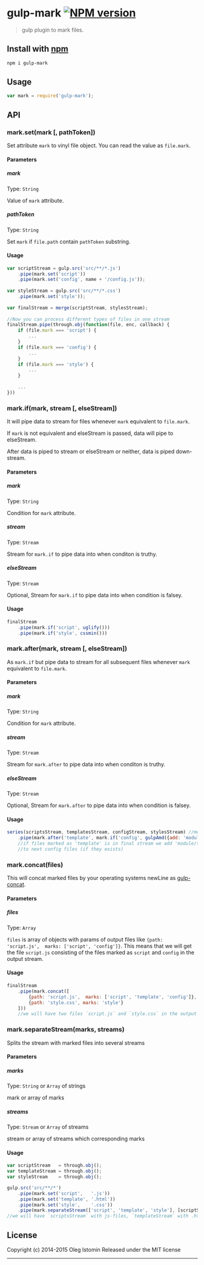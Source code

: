 # gulp-mark [![NPM version](https://badge.fury.io/js/gulp-mark.svg)](http://badge.fury.io/js/gulp-mark)

> gulp plugin to mark files.

## Install with [npm](npmjs.org)

```sh
npm i gulp-mark
```

## Usage

```js
var mark = require('gulp-mark');
```


## API
### mark.set(mark [, pathToken])

Set attribute `mark` to vinyl file object. You can read the value as `file.mark`.

#### Parameters

##### mark
Type: `String`

Value of `mark` attribute.

##### pathToken
Type: `String`

Set `mark` if `file.path` contain `pathToken` substring.

#### Usage

```js
var scriptStream = gulp.src('src/**/*.js')
    .pipe(mark.set('script'))
    .pipe(mark.set('config', name + '/config.js'));
    
var styleStream = gulp.src('src/**/*.css')
    .pipe(mark.set('style'));
      
var finalStream = merge(scriptStream, stylesStream);
  
//Now you can process different types of files in one stream
finalStream.pipe(through.obj(function(file, enc, callback) {
    if (file.mark === 'script') {
        ...
    }
    if (file.mark === 'config') {
        ...
    }
    if (file.mark === 'style') {
        ...
    }
    
    ...
}))
```



### mark.if(mark, stream [, elseStream])

It will pipe data to stream for files whenever `mark` equivalent to `file.mark`.

If `mark` is not equivalent and elseStream is passed, data will pipe to elseStream.

After data is piped to stream or elseStream or neither, data is piped down-stream.


#### Parameters

##### mark
Type: `String`

Condition for `mark` attribute.

##### stream
Type: `Stream`

Stream for `mark.if` to pipe data into when conditon is truthy.

##### elseStream
Type: `Stream`

Optional, Stream for `mark.if` to pipe data into when condition is falsey.

#### Usage

```js
finalStream
    .pipe(mark.if('script', uglify()))
    .pipe(mark.if('style', cssmin()))
```




### mark.after(mark, stream [, elseStream])

As `mark.if` but pipe data to stream for all subsequent files whenever `mark` equivalent to `file.mark`.


#### Parameters

##### mark
Type: `String`

Condition for `mark` attribute.

##### stream
Type: `Stream`

Stream for `mark.after` to pipe data into when conditon is truthy.

##### elseStream
Type: `Stream`

Optional, Stream for `mark.after` to pipe data into when condition is falsey.

#### Usage

```js
series(scriptsStream, templatesStream, configStream, stylesStream) //merged by order
    .pipe(mark.after('template', mark.if('config', gulpAmd({add: 'module/templates'}))));
    //if files marked as 'template' is in final stream we add 'module/templates' dependency
    //to next config files (if they exists)
```






### mark.concat(files)

This will concat marked files by your operating systems newLine as [gulp-concat](https://github.com/wearefractal/gulp-concat).

#### Parameters

##### files
Type: `Array`

`files` is array of objects with params of output files like `{path: 'script.js',  marks: ['script', 'config']}`.
This means that we will get the file `script.js` consisting of the files marked as `script` and `config` in the output stream.

#### Usage

```js
finalStream
    .pipe(mark.concat([
        {path: 'script.js',  marks: ['script', 'template', 'config']},
        {path: 'style.css', marks: 'style'}
    ]))
    //we will have two files `script.js` and `style.css` in the output stream
```





### mark.separateStream(marks, streams)

Splits the stream with marked files into several streams

#### Parameters

##### marks
Type: `String` or `Array` of strings

mark or array of marks

##### streams
Type: `Stream` or `Array` of streams

stream or array of streams which corresponding marks

#### Usage

```js
var scriptStream   = through.obj();
var templateStream = through.obj();
var styleStream    = through.obj();

gulp.src('src/**/*')
    .pipe(mark.set('script',   '.js'))
    .pipe(mark.set('template', '.html'))
    .pipe(mark.set('style',    '.css'))
    .pipe(mark.separateStream(['script', 'template', 'style'], [scriptStream, templateStream, styleStream]));
//we will have `scriptsStream` with js-files, `templateStream` with .html-files and `styleStream` with .css-files      
```




## License

Copyright (c) 2014-2015 Oleg Istomin
Released under the MIT license

***